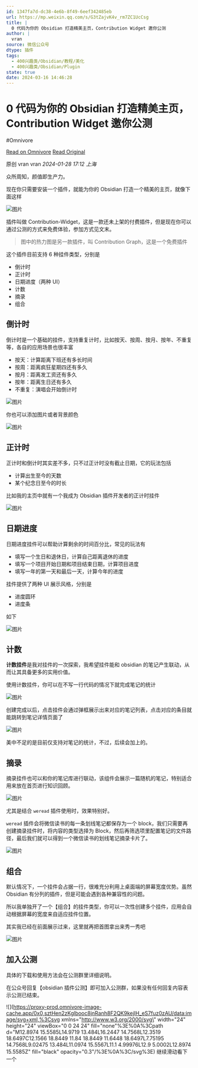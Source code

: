 ```yaml
---
id: 1347fa7d-dc38-4e6b-8f49-6eef342485eb
url: https://mp.weixin.qq.com/s/G3tZajvK4v_rm7ZC1UcCsg
title: |
  0 代码为你的 Obsidian 打造精美主页，Contribution Widget 邀你公测
author: |
  vran
source: 微信公众号
dtype: 插件
tags:
  - 400兴趣类/Obsidian/教程/美化
  - 400兴趣类/Obsidian/Plugin
state: true
date: 2024-03-16 14:46:28
---
```



# 0 代码为你的 Obsidian 打造精美主页，Contribution Widget 邀你公测
#Omnivore

[Read on Omnivore](https://omnivore.app/me/https-mp-weixin-qq-com-s-g-3-t-zajv-k-4-v-rm-7-zc-1-uc-csg-18e4602f522)
[Read Original](https://mp.weixin.qq.com/s/G3tZajvK4v_rm7ZC1UcCsg)

原创 vran  vran _2024-01-28 17:12_ _上海_ 

众所周知，颜值即生产力。

现在你只需要安装一个插件，就能为你的 Obsidian 打造一个精美的主页，就像下面这样

![图片](https://proxy-prod.omnivore-image-cache.app/0x0,scrM3VXxpkRqcM4qSaw9DEm665ybFQa2LEC8ck9oAU8c/https://mmbiz.qpic.cn/sz_mmbiz_png/amNzwarODHjVbQVNEO0JZ65IoeFVJE2gNseZ0BDzbNbESUaibmOqO1aZ8NTbJwsv7jUUvKOLl72Ugibp1J4ibDuBQ/640?wx_fmt=png&from=appmsg)

插件叫做 Contribution-Widget，这是一款还未上架的付费插件，但是现在你可以通过公测的方式来免费体验，参加方式见文末。

> 图中的热力图是另一款插件，叫 Contribution Graph，这是一个免费插件

这个插件目前支持 6 种挂件类型，分别是

* 倒计时
* 正计时
* 日期进度（两种 UI）
* 计数
* 摘录
* 组合

## 倒计时

倒计时是一个基础的挂件，支持重复计时，比如按天、按周、按月、按年、不重复等，各自的应用场景也很丰富

* 按天：计算距离下班还有多长时间
* 按周：距离疯狂星期四还有多久
* 按月：距离发工资还有多久
* 按年：距离生日还有多久
* 不重复：演唱会开始倒计时

![图片](https://proxy-prod.omnivore-image-cache.app/0x0,sRtWYIq4OLD8Zbs4pA1aMW5m2CthdCPyvQAHq-8sGYIA/https://mmbiz.qpic.cn/sz_mmbiz_png/amNzwarODHjVbQVNEO0JZ65IoeFVJE2gibFOklUL9PUk5Ruia18vzvBMSsiaU5nwKt1DrQAjeU7e5jRBicGmmicJGkw/640?wx_fmt=png&from=appmsg)

你也可以添加图片或者背景颜色

![图片](https://proxy-prod.omnivore-image-cache.app/0x0,sdoxdgAqbdkqIXxj3YxV9IRzuM9V5LEAWd4OQBcVgCjw/https://mmbiz.qpic.cn/sz_mmbiz_png/amNzwarODHjVbQVNEO0JZ65IoeFVJE2glM8G5fvickez9tnh03z2GwewNNkjOSsyPLhJgFUA3pJDR4jGDcu0ibsA/640?wx_fmt=png&from=appmsg)

## 正计时

正计时和倒计时其实差不多，只不过正计时没有截止日期，它的玩法包括

* 计算出生至今的天数
* 某个纪念日至今的时长

比如我的主页中就有一个我成为 Obsidian 插件开发者的正计时挂件

![图片](https://proxy-prod.omnivore-image-cache.app/0x0,sR0GH_jS_M7SiXWU0OZYK2hhHCH2VlazjF4KFeHLwPvs/https://mmbiz.qpic.cn/sz_mmbiz_png/amNzwarODHjVbQVNEO0JZ65IoeFVJE2gIfO0IRaaIAucC9uc4cJeySlDn03LdJiaSpVB5QMW0cariaQL1KJqqnpw/640?wx_fmt=png&from=appmsg)

## 日期进度

日期进度挂件可以帮助计算剩余的时间百分比，常见的玩法有

* 填写一个生日和退休日，计算自己距离退休的进度
* 填写一个项目开始日期和项目结束日期，计算项目进度
* 填写一年的第一天和最后一天，计算今年的进度

挂件提供了两种 UI 展示风格，分别是

* 进度圆环
* 进度条

如下 

![图片](https://proxy-prod.omnivore-image-cache.app/0x0,sJvztK-8wAu5UXyqGmDIBBU4F-Ymybqemnk3qgKxlIFo/https://mmbiz.qpic.cn/sz_mmbiz_png/amNzwarODHjVbQVNEO0JZ65IoeFVJE2gUfibYibYTyL8TSj6b3utu0oQQoVXpZStoeiabKdicaKnjCYus3tkIq4oVQ/640?wx_fmt=png&from=appmsg)

## 计数

**计数挂件**是我对挂件的一次探索，我希望挂件能和 obsidian 的笔记产生联动，从而让其具备更多的实用价值。

使用计数挂件，你可以在不写一行代码的情况下就完成笔记的统计

![图片](https://proxy-prod.omnivore-image-cache.app/0x0,s2KgyNqTCuLYr7GN397A0IrFhPMbngQndNY18AQ6nW6Q/https://mmbiz.qpic.cn/sz_mmbiz_png/amNzwarODHjVbQVNEO0JZ65IoeFVJE2gnZz0eH0icM9ZWunuqfPv6P5D3gF79aA0QicfDFCRMhCqo9VSibkjpIreg/640?wx_fmt=png&from=appmsg)

创建完成以后，点击挂件会通过弹框展示出来对应的笔记列表，点击对应的条目就能跳转到笔记详情页面了

![图片](https://proxy-prod.omnivore-image-cache.app/0x0,slo0Yv13_ZtWSqVsQPYrekIPEMdxmjK8XwPFkGkBFLeI/https://mmbiz.qpic.cn/sz_mmbiz_png/amNzwarODHjVbQVNEO0JZ65IoeFVJE2gFeorXc0wRxaQDbsSc1rXOBytyFzhyMw53icsrbQFQN3oq0sG4lnSGVg/640?wx_fmt=png&from=appmsg)

美中不足的是目前仅支持对笔记的统计，不过，后续会加上的。

## 摘录

摘录挂件也可以和你的笔记库进行联动，该组件会展示一篇随机的笔记，特别适合用来放在首页进行知识回顾。

![图片](https://proxy-prod.omnivore-image-cache.app/0x0,sjMFsw2A1n5wnWpGBplaYrosgTmxlzSgkoyzmafQwcKU/https://mmbiz.qpic.cn/sz_mmbiz_png/amNzwarODHjVbQVNEO0JZ65IoeFVJE2gq77yjJjgXh72GRYFuByicCdHaFLssvqoVribL9qmaMNN2iaE4v8x2HzGQ/640?wx_fmt=png&from=appmsg)

尤其是结合 `weread` 插件使用时，效果特别好。

`weread` 插件会将微信读书的每一条划线笔记都保存为一个 block，我们只需要再创建摘录挂件时，将内容的类型选择为 Block，然后再筛选项里配置笔记的文件路径，最后我们就可以得到一个微信读书的划线笔记摘录卡片了。

![图片](https://proxy-prod.omnivore-image-cache.app/0x0,seNPtkXa87xFeeG6KbiGhAvF8OBGFs1fzOo5DBFjO-Cg/https://mmbiz.qpic.cn/sz_mmbiz_png/amNzwarODHjVbQVNEO0JZ65IoeFVJE2gUsU57ZaiamyEET8wDJ5xUsEsxwCNEqYHYBYl31B742cesQ5HvVnsmuA/640?wx_fmt=png&from=appmsg)

## 组合

默认情况下，一个挂件会占据一行，很难充分利用上桌面端的屏幕宽度优势。虽然 Obsidian 有分列的插件，但是可能会遇到各种兼容性的问题。

所以我单独开了一个【组合】的挂件类型，你可以一次性创建多个挂件，应用会自动根据屏幕的宽度来自适应挂件位置。

其实我已经在前面展示过来，这里就再把首图拿出来秀一秀吧

![图片](https://proxy-prod.omnivore-image-cache.app/0x0,sKuFuwxeVTRMcGEThjUo9ajFqQVV8SvT8Zw4r-SZwnL4/https://mmbiz.qpic.cn/sz_mmbiz_png/amNzwarODHjVbQVNEO0JZ65IoeFVJE2gYwyIxJQe4qIEakjYjx2a4rUF7wq3mx07xPITXh9iaL2IgtP6NyKyexA/640?wx_fmt=png&from=appmsg)

## 加入公测

具体的下载和使用方法会在公测群里详细说明。

在公众号回复【obsidian 插件公测】即可加入公测群，如果没有任何回复内容表示公测已结束。

![](https://proxy-prod.omnivore-image-cache.app/0x0,sztHen2zKglbooc8jnRanh8F2QK9kejIH_eS7fuz0zAU/data:image/svg+xml,%3Csvg xmlns=\"http://www.w3.org/2000/svg\" width=\"24\" height=\"24\" viewBox=\"0 0 24 24\" fill=\"none\"%3E%0A%3Cpath d=\"M12.8974 15.5585L14.9719 13.484L16.2447 14.7568L12.3519 18.6497C12.1566 18.8449 11.84 18.8449 11.6448 18.6497L7.75195 14.7568L9.02475 13.484L11.0974 15.5567L11.1 4.99976L12.9 5.0002L12.8974 15.5585Z\" fill=\"black\" opacity=\"0.3\"/%3E%0A%3C/svg%3E) 继续滑动看下一个 



